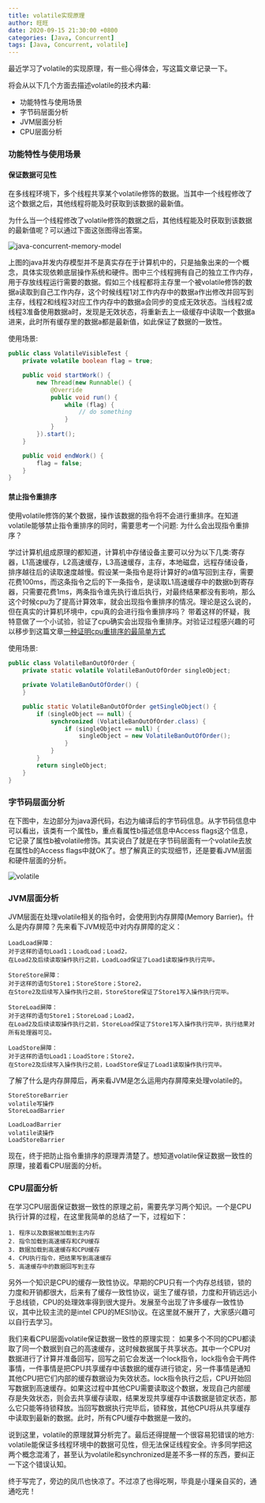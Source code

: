 ```yaml
---
title: volatile实现原理
author: 旺旺
date: 2020-09-15 21:30:00 +0800
categories: [Java, Concurrent]
tags: [Java, Concurrent, volatile]
---
```


最近学习了volatile的实现原理，有一些心得体会，写这篇文章记录一下。

将会从以下几个方面去描述volatile的技术内幕:
* 功能特性与使用场景
* 字节码层面分析
* JVM层面分析
* CPU层面分析

### 功能特性与使用场景

#### 保证数据可见性
在多线程环境下，多个线程共享某个volatile修饰的数据。当其中一个线程修改了这个数据之后，其他线程将能及时获取到该数据的最新值。

为什么当一个线程修改了volatile修饰的数据之后，其他线程能及时获取到该数据的最新值呢？可以通过下面这张图得出答案。

![java-concurrent-memory-model](http://www.giver.vip/article_image/java-concurrent-memory-model.jpg)

上图的java并发内存模型并不是真实存在于计算机中的，只是抽象出来的一个概念，具体实现依赖底层操作系统和硬件。图中三个线程拥有自己的独立工作内存，用于存放线程运行需要的数据。假如三个线程都将主存里一个被volatile修饰的数据a读取到自己工作内存，这个时候线程1对工作内存中的数据a作出修改并回写到主存，线程2和线程3对应工作内存中的数据a会同步的变成无效状态。当线程2或线程3准备使用数据a时，发现是无效状态，将重新去上一级缓存中读取一个数据a进来，此时所有缓存里的数据a都是最新值，如此保证了数据的一致性。

使用场景:
```java
public class VolatileVisibleTest {
    private volatile boolean flag = true;

    public void startWork() {
        new Thread(new Runnable() {
            @Override
            public void run() {
                while (flag) {
                    // do something
                }
            }
        }).start();
    }

    public void endWork() {
        flag = false;
    }
}
```

#### 禁止指令重排序
使用volatile修饰的某个数据，操作该数据的指令将不会进行重排序。在知道volatile能够禁止指令重排序的同时，需要思考一个问题: 为什么会出现指令重排序？

学过计算机组成原理的都知道，计算机中存储设备主要可以分为以下几类:寄存器，L1高速缓存，L2高速缓存，L3高速缓存，主存，本地磁盘，远程存储设备，排序越往后的读取速度越慢。假设某一条指令是将计算好的a值写回到主存，需要花费100ms，而这条指令之后的下一条指令，是读取L1高速缓存中的数据b到寄存器，只需要花费1ms，两条指令谁先执行谁后执行，对最终结果都没有影响，那么这个时候cpu为了提高计算效率，就会出现指令重排序的情况。理论是这么说的，但在真实的计算机环境中，cpu真的会进行指令重排序吗？ 带着这样的怀疑，我特意做了一个小试验，验证了cpu确实会出现指令重排序。对验证过程感兴趣的可以移步到这篇文章[一种证明cpu重排序的最简单方式]()

使用场景:
```java
public class VolatileBanOutOfOrder {
    private static volatile VolatileBanOutOfOrder singleObject;

    private VolatileBanOutOfOrder() {
    }

    public static VolatileBanOutOfOrder getSingleObject() {
        if (singleObject == null) {
            synchronized (VolatileBanOutOfOrder.class) {
                if (singleObject == null) {
                    singleObject = new VolatileBanOutOfOrder();
                }
            }
        }
        return singleObject;
    }
}
```

### 字节码层面分析
在下图中，左边部分为java源代码，右边为编译后的字节码信息。从字节码信息中可以看出，该类有一个属性b，重点看属性b描述信息中Access flags这个信息，它记录了属性b被volatile修饰。其实说白了就是在字节码层面有一个volatile去放在属性b的Access flags中就OK了。想了解真正的实现细节，还是要看JVM层面和硬件层面的分析。

![volatile](http://www.giver.vip/article_image/volatile.png)

### JVM层面分析

JVM层面在处理volatile相关的指令时，会使用到内存屏障(Memory Barrier)。什么是内存屏障？先来看下JVM规范中对内存屏障的定义：

```terminal
LoadLoad屏障：
对于这样的语句Load1；LoadLoad；Load2，
在Load2及后续读取操作执行之前，LoadLoad保证了Load1读取操作执行完毕。
```

```terminal
StoreStore屏障：
对于这样的语句Store1；StoreStore；Store2，
在Store2及后续写入操作执行之前，StoreStore保证了Store1写入操作执行完毕。
```

```terminal
StoreLoad屏障：
对于这样的语句Store1；StoreLoad；Load2，
在Load2及后续读取操作执行之前，StoreLoad保证了Store1写入操作执行完毕，执行结果对所有处理器可见。
```

```terminal
LoadStore屏障：
对于这样的语句Load1；LoadStore；Store2，
在Store2及后续写入操作执行之前，LoadStore保证了Load1读取操作执行完毕。
```

了解了什么是内存屏障后，再来看JVM是怎么运用内存屏障来处理volatile的。
```terminal
StoreStoreBarrier
volatile写操作
StoreLoadBarrier
```

```terminal
LoadLoadBarrier
volatile读操作
LoadStoreBarrier
```

现在，终于把防止指令重排序的原理弄清楚了。想知道volatile保证数据一致性的原理，接着看CPU层面的分析。

### CPU层面分析

在学习CPU层面保证数据一致性的原理之前，需要先学习两个知识。一个是CPU执行计算的过程，在这里我简单的总结了一下，过程如下：
```termanal
1. 程序以及数据被加载到主内存
2. 指令加载到高速缓存和CPU缓存
3. 数据加载到高速缓存和CPU缓存
4. CPU执行指令，把结果写到高速缓存
5. 高速缓存中的数据回写到主存
```
另外一个知识是CPU的缓存一致性协议。早期的CPU只有一个内存总线锁，锁的力度和开销都很大，后来有了缓存一致性协议，诞生了缓存锁，力度和开销远远小于总线锁，CPU的处理效率得到很大提升。发展至今出现了许多缓存一致性协议，其中比较主流的是intel CPU的MESI协议。在这里就不展开了，大家感兴趣可以自行去学习。

我们来看CPU层面volatile保证数据一致性的原理实现：
如果多个不同的CPU都读取了同一个数据到自己的高速缓存，这时候数据属于共享状态。其中一个CPU对数据进行了计算并准备回写，回写之前它会发送一个lock指令，lock指令会干两件事情，一件事情是把CPU共享缓存中该数据的缓存进行锁定，另一件事情是通知其他CPU把它们内部的缓存数据设为失效状态。lock指令执行之后，CPU开始回写数据到高速缓存。如果这过程中其他CPU需要读取这个数据，发现自己内部缓存是失效状态，则会去共享缓存读取，结果发现共享缓存中该数据是锁定状态，那么它只能等待锁释放。当回写数据执行完毕后，锁释放，其他CPU将从共享缓存中读取到最新的数据。此时，所有CPU缓存中数据是一致的。

说到这里，volatile的原理就算分析完了。最后还得提醒一个很容易犯错误的地方: volatile能保证多线程环境中的数据可见性，但无法保证线程安全。许多同学把这两个概念混淆了，甚至认为volatile和synchronized是差不多一样的东西，要纠正一下这个错误认知。

终于写完了，旁边的凤爪也快凉了。不过凉了也得吃啊，毕竟是小瑾亲自买的，通通吃完！


